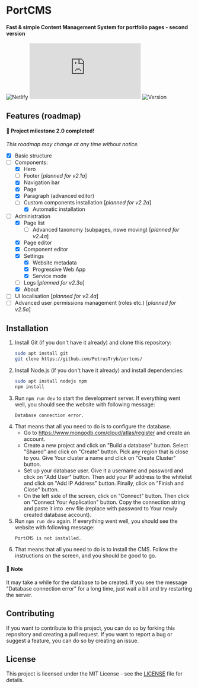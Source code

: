 # PortCMS

#### Fast & simple Content Management System for portfolio pages - second version

![Netlify](https://img.shields.io/netlify/5bb9fdd7-127e-4a2d-8b43-b3098d36e02d?style=for-the-badge)
![Mozilla HTTP Observatory Grade](https://img.shields.io/mozilla-observatory/grade/ptrybisz.tk?publish&style=for-the-badge)
![Version](https://img.shields.io/badge/Version-2.0-red?style=for-the-badge)

## Features (roadmap)
#### 🎉 Project milestone 2.0 completed!
*This roadmap may change at any time without notice.*
- [x] Basic structure
- [ ] Components:
  - [x] Hero
  - [ ] Footer [*planned for v2.1a*]
  - [x] Navigation bar
  - [x] Page
  - [x] Paragraph (advanced editor)
  - [ ] Custom components installation [*planned for v2.2a*]
    - [x] Automatic installation
- [ ] Administration
  - [x] Page list
    - [ ] Advanced taxonomy (subpages, nswe moving) [*planned for v2.4a*]
  - [x] Page editor
  - [x] Component editor
  - [x] Settings
    - [x] Website metadata
    - [x] Progressive Web App
    - [x] Service mode
  - [ ] Logs [*planned for v2.3a*]
  - [x] About
- [ ] UI localisation [*planned for v2.4a*]
- [ ] Advanced user permissions management (roles etc.) [*planned for v2.5a*]

## Installation
1. Install Git (if you don't have it already) and clone this repository:
    ```bash
    sudo apt install git
    git clone https://github.com/PetrusTryb/portcms/
    ```
2. Install Node.js (if you don't have it already) and install dependencies:
    ```bash
    sudo apt install nodejs npm
    npm install
    ```
3. Run `npm run dev` to start the development server. If everything went well, you should see the website with following message:
    ```text
    Database connection error.
    ```
4. That means that all you need to do is to configure the database.
   - Go to https://www.mongodb.com/cloud/atlas/register and create an account.
   - Create a new project and click on "Build a database" button. Select "Shared" and click on "Create" button. Pick any region that is close to you. Give Your cluster a name and click on "Create Cluster" button.
   - Set up your database user. Give it a username and password and click on "Add User" button. Then add your IP address to the whitelist and click on "Add IP Address" button. Finally, click on "Finish and Close" button.
   - On the left side of the screen, click on "Connect" button. Then click on "Connect Your Application" button. Copy the connection string and paste it into .env file (replace <password> with password to Your newly created database account).
5. Run `npm run dev` again. If everything went well, you should see the website with following message:
    ```text
    PortCMS is not installed.
    ```
6. That means that all you need to do is to install the CMS. Follow the instructions on the screen, and you should be good to go.

#### 🚧 Note
It may take a while for the database to be created. If you see the message "Database connection error" for a long time, just wait a bit and try restarting the server.

## Contributing
If you want to contribute to this project, you can do so by forking this repository and creating a pull request. If you want to report a bug or suggest a feature, you can do so by creating an issue.

## License
This project is licensed under the MIT License - see the [LICENSE](LICENSE.txt) file for details.